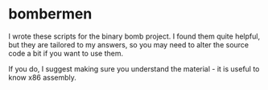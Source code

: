 # bombermen
I wrote these scripts for the binary bomb project. I found them quite helpful, but they are tailored to my answers, so you may need to alter the source code a bit if you want to use them.

If you do, I suggest making sure you understand the material - it is useful to know x86 assembly.
